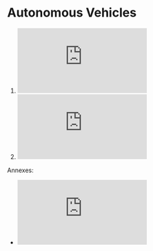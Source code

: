 # Autonomous Vehicles

1. ![Taxonomy of Driving](https://github.com/HeizerSpider/Autonomous-Vehicles/blob/master/1.Taxonomy_of_Driving.md)
2. ![Hardware and Software](https://github.com/HeizerSpider/Autonomous-Vehicles/blob/master/2.Hardware_and_software.md)

Annexes: 
- ![Problems with Self-Driving](https://github.com/HeizerSpider/Autonomous-Vehicles/blob/master/Problems_with_Self_Driving.md)

